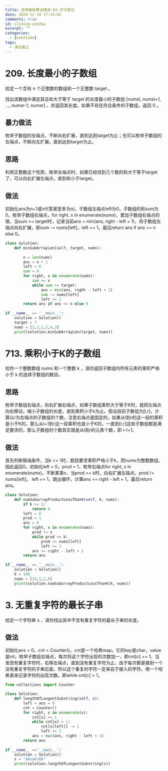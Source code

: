 ```yaml
---
title: 灵神基础算法精讲-03-学习笔记
date: 2024-12-19 17:14:02
comments: true
id: sliding-window
excerpt: ""
categories:
  - [LeetCode]
tags:
  - 滑动窗口
---
```


# 209. 长度最小的子数组

给定一个含有 n 个正整数的数组和一个正整数 target 。

找出该数组中满足其总和大于等于 target 的长度最小的子数组 [numsl, numsl+1, ..., numsr-1, numsr] ，并返回其长度。如果不存在符合条件的子数组，返回 0 。

## 暴力做法

枚举子数组的左端点，不断向右扩展，直到达到target为止；也可以枚举子数组的右端点，不断向左扩展，直到达到target为止。

## 思路

利用正整数这个性质，枚举左端点时，如果已经找到几个数的和大于等于target了，可以向右扩展左端点，直到和小于target。

## 做法

初始化ans为n+1或inf(答案至多为n)，子数组左端点left为0，子数组的和sum为0，枚举子数组右端点，for right, x in enumerate(nums)，累加子数组右端点的值，当sum >= target时，记录当前ans = min(ans, right - left + 1)，将子数组左端点向右扩展，即sum -= nums[left]，left += 1。最后return ans if ans <= n else 0。

```python
class Solution:
    def minSubArrayLen(self, target, nums):
        
        n = len(nums)
        ans = n + 1
        left = 0
        sum = 0
        for right, x in enumerate(nums):
            sum += x
            while sum >= target:
                ans = min(ans, right - left + 1)
                sum -= nums[left]
                left += 1
        return ans if ans <= n else 0
    
if __name__ == '__main__':
    solution = Solution()
    target = 7
    nums = [2,3,1,2,4,3]
    print(solution.minSubArrayLen(target, nums))
```


# 713. 乘积小于K的子数组

给你一个整数数组 nums 和一个整数 k ，请你返回子数组内所有元素的乘积严格小于 k 的连续子数组的数目。

## 思路

枚举子数组右端点，向右扩展右端点，如果子数组乘积大于等于K时，就把左端点向右移动，缩小子数组的长度，直到乘积小于k为止。假设目前子数组为[l,r]，计算以r为右端点的子数组的个数，注意右端点是固定的，如果从l到r的这一段的乘积是小于K的，那么从l+1到r这一段乘积也是小于K的，一直到[r,r]这些子数组都是满足要求的，那么子数组的个数其实就是从l到r的元素个数，即 r-l+1。

## 做法

首先判断极端条件，当k <= 1时，题目要求乘积严格小于k，而nums为整数数组，因此返回0。初始化left = 0，prod =  1，枚举右端点for right, x in enumerate(nums)，不断累乘x，当prod >= k时，向右扩展左端点，prod /= nums[left]， left += 1，跳出循环，计算ans += right - left + 1，最后return ans。

```python
class Solution:
    def numSubarrayProductLessThanK(self, k, nums):
        if k <= 1:
            return 0
        left = 0
        prod = 1
        ans = 0
        for right, x in enumerate(nums):
            prod *= x
            while prod >= k:
                prod /= nums[left]
                left += 1
            ans += right - left + 1
        return ans
    
if __name__ == '__main__':
    solution = Solution()
    k = 100
    nums = [10,5,2,6]
    print(solution.numSubarrayProductLessThanK(k, nums))
```

# 3. 无重复字符的最长子串

给定一个字符串 s ，请你找出其中不含有重复字符的最长子串的长度。

## 做法

初始化ans = 0，cnt = Counter()，cnt是一个哈希map，它的key是char，value是int。枚举子数组右端点，每次将这个字符出现的次数加一，即cnt[c] += 1，当发现有重复字符时，右移左端点，直到没有重复字符为止，由于每次都是接到一个没有重复字符的子串后面，所以这个重复的字符一定来自于接入的字符。用一个哈希表来记录字符的出现次数。即while cnt[c] > 1，

```python
from collections import Counter

class Solution:
    def lengthOfLongestSubstring(self, s):
        left = ans = 0
        cnt = Counter()
        for right, x in enumerate(s):
            cnt[x] += 1
            while cnt[x] > 1:
                cnt[s[left]] -= 1
                left += 1
            ans = max(ans, right - left + 1)
        return ans
    
if __name__ =='__main__':
    solution = Solution()
    s = "abcabcbb"
    print(solution.lengthOfLongestSubstring(s))
```



